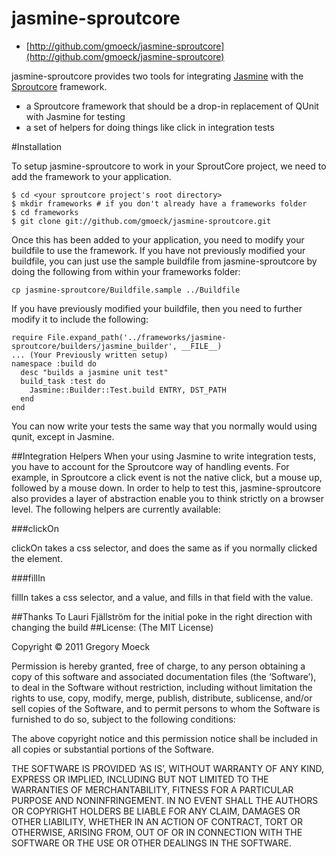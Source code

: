 # jasmine-sproutcore
- [http://github.com/gmoeck/jasmine-sproutcore](http://github.com/gmoeck/jasmine-sproutcore)

jasmine-sproutcore provides two tools for integrating [Jasmine](http://pivotal.github.com/jasmine/) with the [Sproutcore](http://github.com/sproutcore/sproutcore) framework.
  
- a Sproutcore framework that should be a drop-in replacement of QUnit with Jasmine for testing
- a set of helpers for doing things like click in integration tests
  
#Installation

To setup jasmine-sproutcore to work in your SproutCore project, we need to add the framework to your application.

    $ cd <your sproutcore project's root directory>
    $ mkdir frameworks # if you don't already have a frameworks folder
    $ cd frameworks
    $ git clone git://github.com/gmoeck/jasmine-sproutcore.git
  
Once this has been added to your application, you need to modify your buildfile to use the framework. If you have not previously modified your buildfile, you can just use the sample buildfile from jasmine-sproutcore by doing the following from within your frameworks folder:

    cp jasmine-sproutcore/Buildfile.sample ../Buildfile

If you have previously modified your buildfile, then you need to further modify it to include the following:

    require File.expand_path('../frameworks/jasmine-sproutcore/builders/jasmine_builder', __FILE__)
    ... (Your Previously written setup)
    namespace :build do
      desc "builds a jasmine unit test"
      build_task :test do
        Jasmine::Builder::Test.build ENTRY, DST_PATH
      end
    end

  
You can now write your tests the same way that you normally would using qunit, except in Jasmine. 

##Integration Helpers
When your using Jasmine to write integration tests, you have to account for the Sproutcore way of handling events. For example, in Sproutcore a click event is not the native click, but a mouse up, followed by a mouse down. In order to help to test this, jasmine-sproutcore also provides a layer of abstraction enable you to think strictly on a browser level. The following helpers are currently available:

###clickOn

clickOn takes a css selector, and does the same as if you normally clicked the element.

###fillIn

fillIn takes a css selector, and a value, and fills in that field with the value.

##Thanks To
Lauri Fjällström for the initial poke in the right direction with changing the build
##License:
(The MIT License)

Copyright © 2011 Gregory Moeck

Permission is hereby granted, free of charge, to any person obtaining a copy of this software and associated documentation files (the ‘Software’), to deal in the Software without restriction, including without limitation the rights to use, copy, modify, merge, publish, distribute, sublicense, and/or sell copies of the Software, and to permit persons to whom the Software is furnished to do so, subject to the following conditions:

The above copyright notice and this permission notice shall be included in all copies or substantial portions of the Software.

THE SOFTWARE IS PROVIDED ‘AS IS’, WITHOUT WARRANTY OF ANY KIND, EXPRESS OR IMPLIED, INCLUDING BUT NOT LIMITED TO THE WARRANTIES OF MERCHANTABILITY, FITNESS FOR A PARTICULAR PURPOSE AND NONINFRINGEMENT. IN NO EVENT SHALL THE AUTHORS OR COPYRIGHT HOLDERS BE LIABLE FOR ANY CLAIM, DAMAGES OR OTHER LIABILITY, WHETHER IN AN ACTION OF CONTRACT, TORT OR OTHERWISE, ARISING FROM, OUT OF OR IN CONNECTION WITH THE SOFTWARE OR THE USE OR OTHER DEALINGS IN THE SOFTWARE.
